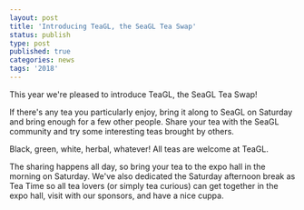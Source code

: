 ```yaml
---
layout: post
title: 'Introducing TeaGL, the SeaGL Tea Swap'
status: publish
type: post
published: true
categories: news
tags: '2018'
---
```


This year we're pleased to introduce TeaGL, the SeaGL Tea Swap!

If there's any tea you particularly enjoy, bring it along to SeaGL on Saturday and bring enough for a few other people. Share your tea with the SeaGL community and try some interesting teas brought by others.

Black, green, white, herbal, whatever! All teas are welcome at TeaGL.

The sharing happens all day, so bring your tea to the expo hall in the morning on Saturday. We've also dedicated the Saturday afternoon break as Tea Time so all tea lovers (or simply tea curious) can get together in the expo hall, visit with our sponsors, and have a nice cuppa.
